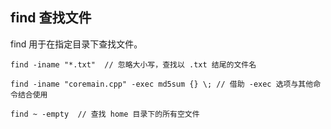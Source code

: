 ## find 查找文件

find 用于在指定目录下查找文件。

```shell
find -iname "*.txt"  // 忽略大小写，查找以 .txt 结尾的文件名

find -iname "coremain.cpp" -exec md5sum {} \; // 借助 -exec 选项与其他命令结合使用 

find ~ -empty  // 查找 home 目录下的所有空文件
```
